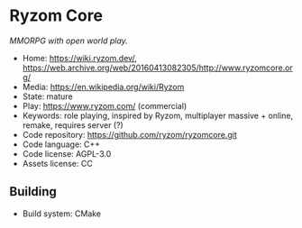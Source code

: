 # Ryzom Core

_MMORPG with open world play._

- Home: https://wiki.ryzom.dev/, https://web.archive.org/web/20160413082305/http://www.ryzomcore.org/
- Media: https://en.wikipedia.org/wiki/Ryzom
- State: mature
- Play: https://www.ryzom.com/ (commercial)
- Keywords: role playing, inspired by Ryzom, multiplayer massive + online, remake, requires server (?)
- Code repository: https://github.com/ryzom/ryzomcore.git
- Code language: C++
- Code license: AGPL-3.0
- Assets license: CC

## Building

- Build system: CMake